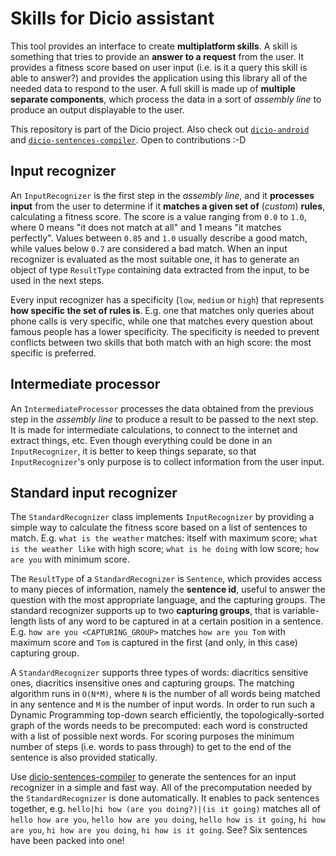 # Skills for Dicio assistant
This tool provides an interface to create **multiplatform skills**. A skill is something that tries to provide an **answer to a request** from the user. It provides a fitness score based on user input (i.e. is it a query this skill is able to answer?) and provides the application using this library all of the needed data to respond to the user. A full skill is made up of **multiple separate components**, which process the data in a sort of *assembly line* to produce an output displayable to the user.

This repository is part of the Dicio project. Also check out [`dicio-android`](https://github.com/Stypox/dicio-android) and [`dicio-sentences-compiler`](https://github.com/Stypox/dicio-sentences-compiler/). Open to contributions :-D

## Input recognizer
An `InputRecognizer` is the first step in the *assembly line*, and it **processes input** from the user to determine if it **matches a given set of** (*custom*) **rules**, calculating a fitness score. The score is a value ranging from `0.0` to `1.0`, where 0 means "it does not match at all" and 1 means "it matches perfectly". Values between `0.85` and `1.0` usually describe a good match, while values below `0.7` are considered a bad match. When an input recognizer is evaluated as the most suitable one, it has to generate an object of type `ResultType` containing data extracted from the input, to be used in the next steps.

Every input recognizer has a specificity (`low`, `medium` or `high`) that represents **how specific the set of rules is**. E.g. one that matches only queries about phone calls is very specific, while one that matches every question about famous people has a lower specificity. The specificity is needed to prevent conflicts between two skills that both match with an high score: the most specific is preferred.

## Intermediate processor
An `IntermediateProcessor` processes the data obtained from the previous step in the *assembly line* to produce a result to be passed to the next step. It is made for intermediate calculations, to connect to the internet and extract things, etc. Even though everything could be done in an `InputRecognizer`, it is better to keep things separate, so that `InputRecognizer`'s only purpose is to collect information from the user input.

## Standard input recognizer
The `StandardRecognizer` class implements `InputRecognizer` by providing a simple way to calculate the fitness score based on a list of sentences to match. E.g. `what is the weather` matches: itself with maximum score; `what is the weather like` with high score; `what is he doing` with low score; `how are you` with minimum score.

The `ResultType` of a `StandardRecognizer` is `Sentence`, which provides access to many pieces of information, namely the **sentence id**, useful to answer the question with the most appropriate language, and the capturing groups. The standard recognizer supports up to two **capturing groups**, that is variable-length lists of any word to be captured in at a certain position in a sentence. E.g. `how are you <CAPTURING_GROUP>` matches `how are you Tom` with maximum score and `Tom` is captured in the first (and only, in this case) capturing group.

A `StandardRecognizer` supports three types of words: diacritics sensitive ones, diacritics insensitive ones and capturing groups. The matching algorithm runs in `O(N*M)`, where `N` is the number of all words being matched in any sentence and `M` is the number of input words. In order to run such a Dynamic Programming top-down search efficiently, the topologically-sorted graph of the words needs to be precomputed: each word is constructed with a list of possible next words. For scoring purposes the minimum number of steps (i.e. words to pass through) to get to the end of the sentence is also provided statically.

Use [dicio-sentences-compiler](https://github.com/Stypox/dicio-sentences-compiler) to generate the sentences for an input recognizer in a simple and fast way. All of the precomputation needed by the `StandardRecognizer` is done automatically. It enables to pack sentences together, e.g. `hello|hi how (are you doing?)|(is it going)` matches all of `hello how are you`, `hello how are you doing`, `hello how is it going`, `hi how are you`, `hi how are you doing`, `hi how is it going`. See? Six sentences have been packed into one!
